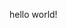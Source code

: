 <!DOCTYPE html>
<html lang="en">
  <head>
    <meta charset="UTF-8">
    <meta name="viewport" content="width=device-width, initial-scale=1.0">
    <meta http-equiv="X-UA-Compatible" content="ie=edge">
    <title>Hebrew.Blog</title>
    <link rel="stylesheet" href="./MyBlog.css">
    <link rel="icon" href="" type="image/x-icon">
  </head>
  <body>
    <p>hello world!</p>
  </body>
</html>
